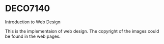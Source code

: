 # DECO7140
Introduction to Web Design

This is the implementaion of web design.
The copyright of the images could be found in the web pages.
